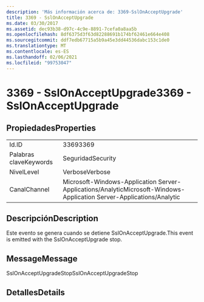 ```yaml
---
description: 'Más información acerca de: 3369-SslOnAcceptUpgrade'
title: 3369 - SslOnAcceptUpgrade
ms.date: 03/30/2017
ms.assetid: dec93b38-d97c-4c9e-8891-7cefa0a8aa5b
ms.openlocfilehash: 8df6375d3f63d82288691b174bf62461e664e408
ms.sourcegitcommit: ddf7edb67715a5b9a45e3dd44536dabc153c1de0
ms.translationtype: MT
ms.contentlocale: es-ES
ms.lasthandoff: 02/06/2021
ms.locfileid: "99753047"
---
```

# <a name="3369---sslonacceptupgrade"></a><span data-ttu-id="81556-103">3369 - SslOnAcceptUpgrade</span><span class="sxs-lookup"><span data-stu-id="81556-103">3369 - SslOnAcceptUpgrade</span></span>

## <a name="properties"></a><span data-ttu-id="81556-104">Propiedades</span><span class="sxs-lookup"><span data-stu-id="81556-104">Properties</span></span>  
  
|||  
|-|-|  
|<span data-ttu-id="81556-105">Id.</span><span class="sxs-lookup"><span data-stu-id="81556-105">ID</span></span>|<span data-ttu-id="81556-106">3369</span><span class="sxs-lookup"><span data-stu-id="81556-106">3369</span></span>|  
|<span data-ttu-id="81556-107">Palabras clave</span><span class="sxs-lookup"><span data-stu-id="81556-107">Keywords</span></span>|<span data-ttu-id="81556-108">Seguridad</span><span class="sxs-lookup"><span data-stu-id="81556-108">Security</span></span>|  
|<span data-ttu-id="81556-109">Nivel</span><span class="sxs-lookup"><span data-stu-id="81556-109">Level</span></span>|<span data-ttu-id="81556-110">Verbose</span><span class="sxs-lookup"><span data-stu-id="81556-110">Verbose</span></span>|  
|<span data-ttu-id="81556-111">Canal</span><span class="sxs-lookup"><span data-stu-id="81556-111">Channel</span></span>|<span data-ttu-id="81556-112">Microsoft-Windows-Application Server-Applications/Analytic</span><span class="sxs-lookup"><span data-stu-id="81556-112">Microsoft-Windows-Application Server-Applications/Analytic</span></span>|  
  
## <a name="description"></a><span data-ttu-id="81556-113">Descripción</span><span class="sxs-lookup"><span data-stu-id="81556-113">Description</span></span>  

 <span data-ttu-id="81556-114">Este evento se genera cuando se detiene SslOnAcceptUpgrade.</span><span class="sxs-lookup"><span data-stu-id="81556-114">This event is emitted with the SslOnAcceptUpgrade stop.</span></span>  
  
## <a name="message"></a><span data-ttu-id="81556-115">Message</span><span class="sxs-lookup"><span data-stu-id="81556-115">Message</span></span>  

 <span data-ttu-id="81556-116">SslOnAcceptUpgradeStop</span><span class="sxs-lookup"><span data-stu-id="81556-116">SslOnAcceptUpgradeStop</span></span>  
  
## <a name="details"></a><span data-ttu-id="81556-117">Detalles</span><span class="sxs-lookup"><span data-stu-id="81556-117">Details</span></span>
